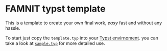 # FAMNIT typst template

This is a template to create your own final work, *easy* fast and without any hassle.

To start just copy the `template.typ` into your [Typst envirnoment](https://typst.app).
you can take a look at [`sample.typ`](/sample.typ) for more detailed use.
